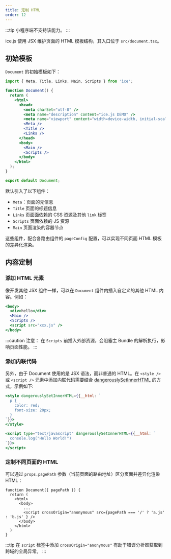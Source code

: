 ```yaml
---
title: 定制 HTML
order: 12
---
```


:::tip
小程序端不支持该能力。
:::

ice.js 使用 JSX 维护页面的 HTML 模板结构，其入口位于 `src/document.tsx`。

## 初始模板

`Document` 的初始模板如下：

```jsx
import { Meta, Title, Links, Main, Scripts } from 'ice';

function Document() {
  return (
    <html>
      <head>
        <meta charSet="utf-8" />
        <meta name="description" content="ice.js DEMO" />
        <meta name="viewport" content="width=device-width, initial-scale=1" />
        <Meta />
        <Title />
        <Links />
      </head>
      <body>
        <Main />
        <Scripts />
      </body>
    </html>
  );
}

export default Document;
```

默认引入了以下组件：

- `Meta`：页面的元信息
- `Title` 页面的标题信息
- `Links` 页面面依赖的 CSS 资源及其他 `link` 标签
- `Scripts` 页面依赖的 JS 资源
- `Main` 页面渲染的容器节点

这些组件，配合各路由组件的 `pageConfig` 配置，可以实现不同页面 HTML 模板的差异化渲染。

## 内容定制

### 添加 HTML 元素

像开发其他 JSX 组件一样，可以在 `Document` 组件内插入自定义的其他 HTML 内容。例如：

```jsx
<body>
  <div>hello</div>
  <Main />
  <Scripts />
  <script src="xxx.js" />
</body>
```

:::caution
注意： 在 `Scripts` 前插入外部资源，会阻塞主 Bundle 的解析执行，影响页面性能。
:::

### 添加内联代码

另外，由于 Document 使用的是 JSX 语法，而非普通的 HTML。在 `<style />` 或 `<script />` 元素中添加内联代码需要结合 [dangerouslySetInnerHTML](https://reactjs.org/docs/dom-elements.html#dangerouslysetinnerhtml) 的方式，示例如下:

```jsx
<style dangerouslySetInnerHTML={{__html: `
  p {
    color: red;
    font-size: 20px;
  }
`}}>
</style>

<script type="text/javascript" dangerouslySetInnerHTML={{__html: `
  console.log("Hello World!")
`}}>
</script>
```

### 定制不同页面的 HTML

可以通过 `props.pagePath` 参数（当前页面的路由地址）区分页面并差异化渲染 HTML：

```tsx
function Document({ pagePath }) {
  return (
    <html>
      <body>
        ...
        <script crossOrigin="anonymous" src={pagePath === '/' ? 'a.js' : 'b.js' } />
      </body>
    </html>
  )
}
```


:::tip
在 `script` 标签中添加 `crossOrigin="anonymous"` 有助于错误分析器获取到跨域的全局异常。
:::
